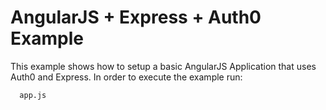 # AngularJS + Express + Auth0 Example
This example shows how to setup a basic AngularJS Application that uses Auth0 and Express. In order to execute the example run:
```
  app.js
```

